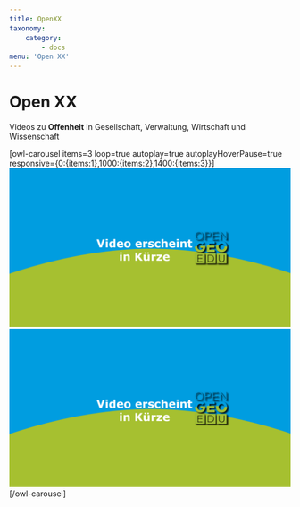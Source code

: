 ```yaml
---
title: OpenXX
taxonomy:
    category:
        - docs
menu: 'Open XX'
---
```

# Open XX

Videos zu **Offenheit** in Gesellschaft, Verwaltung, Wirtschaft und Wissenschaft

[owl-carousel items=3 loop=true autoplay=true autoplayHoverPause=true responsive={0:{items:1},1000:{items:2},1400:{items:3}}]
![](placeholder.png)
![](placeholder.png)
[/owl-carousel]
